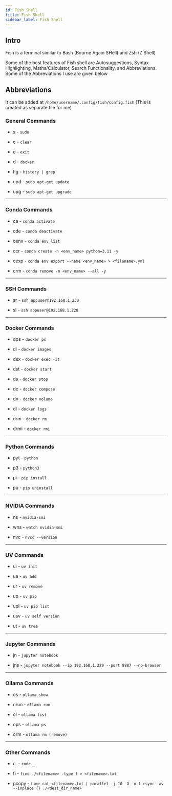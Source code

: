```yaml
---
id: Fish Shell
title: Fish Shell
sidebar_label: Fish Shell
---
```


## Intro

Fish is a terminal similar to Bash (Bourne Again SHell) and Zsh (Z Shell)

Some of the best features of Fish shell are Autosuggestions, Syntax Highlighting, Maths/Calculator, Search Functionality, and Abbreviations. Some of the Abbreviations I use are given below

## Abbreviations

It can be added at `/home/username/.config/fish/config.fish` (This is created as separate file for me)

### General Commands

* s - `sudo`

* c - `clear`

* e - `exit`

* d - `docker`

* hg - `history | grep`

* upd - `sudo apt-get update`

* upg - `sudo apt-get upgrade`

---

### Conda Commands

* ca - `conda activate`

* cde - `conda deactivate`

* cenv - `conda env list`

* ccr - `conda create -n <env_name> python=3.11 -y`

* cexp - `conda env export --name <env_name> > <filename>.yml`

* crm - `conda remove -n <env_name> --all -y`

---

### SSH Commands

* sr - `ssh appuser@192.168.1.230`

* sl - `ssh appuser@192.168.1.228`

---

### Docker Commands

* dps - `docker ps`

* di - `docker images`

* dex - `docker exec -it`

* dst - `docker start`

* ds - `docker stop`

* dc - `docker compose`

* dv - `docker volume`

* dl - `docker logs`

* drm - `docker rm`

* drmi - `docker rmi`

---

### Python Commands

* pyt - `python`

* p3 - `python3`

* pi - `pip install`

* pu - `pip uninstall`


---

### NVIDIA Commands

* ns - `nvidia-smi`

* wns - `watch nvidia-smi`

* nvc - `nvcc --version`

---

### UV Commands 

* ui - `uv init`

* ua - `uv add`

* ur - `uv remove`

* up - `uv pip`

* upl - `uv pip list`

* usv - `uv self version`

* ut - `uv tree`

---

### Jupyter Commands

* jn - `jupyter notebook`

* jns - `jupyter notebook --ip 192.168.1.229 --port 8887 --no-browser`

---

### Ollama Commands

* os - `ollama show`

* orun - `ollama run`

* ol - `ollama list`

* ops - `ollama ps`

* orm - `ollama rm (remove)`

---

### Other Commands

* c. - `code .`

* fi - `find ./<filename> -type f > <filename>.txt`

* pcopy - `time cat <filename>.txt | parallel -j 10 -X -n 1 rsync -av --inplace {} ./<dest_dir_name>`